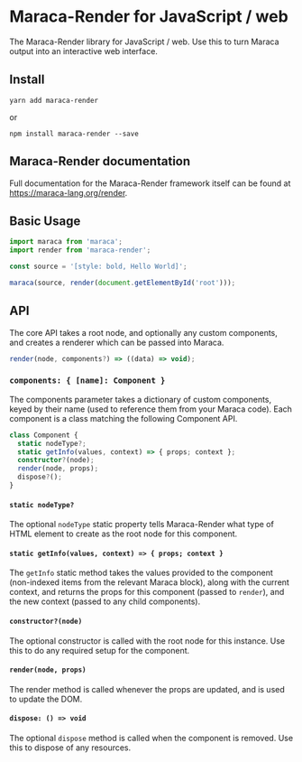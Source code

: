 # Maraca-Render for JavaScript / web

The Maraca-Render library for JavaScript / web. Use this to turn Maraca output
into an interactive web interface.

## Install

```
yarn add maraca-render
```

or

```
npm install maraca-render --save
```

## Maraca-Render documentation

Full documentation for the Maraca-Render framework itself can be found at
https://maraca-lang.org/render.

## Basic Usage

```ts
import maraca from 'maraca';
import render from 'maraca-render';

const source = '[style: bold, Hello World]';

maraca(source, render(document.getElementById('root')));
```

## API

The core API takes a root node, and optionally any custom components, and
creates a renderer which can be passed into Maraca.

```ts
render(node, components?) => ((data) => void);
```

### `components: { [name]: Component }`

The components parameter takes a dictionary of custom components, keyed by their
name (used to reference them from your Maraca code). Each component is a class
matching the following Component API.

```ts
class Component {
  static nodeType?;
  static getInfo(values, context) => { props; context };
  constructor?(node);
  render(node, props);
  dispose?();
}
```

#### `static nodeType?`

The optional `nodeType` static property tells Maraca-Render what type of HTML
element to create as the root node for this component.

#### `static getInfo(values, context) => { props; context }`

The `getInfo` static method takes the values provided to the component
(non-indexed items from the relevant Maraca block), along with the current
context, and returns the props for this component (passed to `render`), and the
new context (passed to any child components).

#### `constructor?(node)`

The optional constructor is called with the root node for this instance. Use
this to do any required setup for the component.

#### `render(node, props)`

The render method is called whenever the props are updated, and is used to
update the DOM.

#### `dispose: () => void`

The optional `dispose` method is called when the component is removed. Use this
to dispose of any resources.
